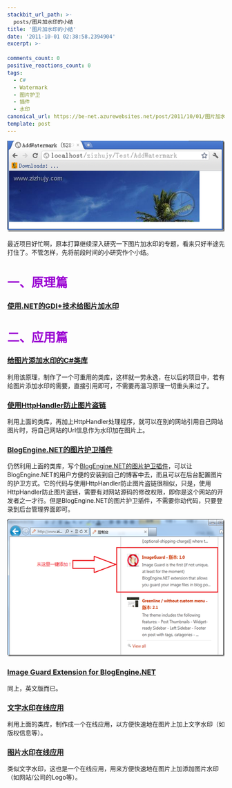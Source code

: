 ```yaml
---
stackbit_url_path: >-
  posts/图片加水印的小结
title: '图片加水印的小结'
date: '2011-10-01 02:38:58.2394904'
excerpt: >-
  
comments_count: 0
positive_reactions_count: 0
tags: 
  - C#
  - Watermark
  - 图片护卫
  - 插件
  - 水印
canonical_url: https://be-net.azurewebsites.net/post/2011/10/01/图片加水印的小结
template: post
---
```

<p><img style="margin: 0px 10px 0px 0px" alt="给图片添加水印的C#类库 The C# Class Library for adding watermark to image" src="https://raw.githubusercontent.com/Jeff-Tian/blogengine.net/master/Source/BlogEngine/BlogEngine.NET/App_Data/files/image_thumb_30.png" /></p>  <p>最近项目好忙啊，原本打算继续深入研究一下图片加水印的专题，看来只好半途先打住了。不管怎样，先将前段时间的小研究作个小结。</p>  <h1><font color="#9b00d3">一、原理篇</font></h1>  <h3><a href="http://www.zizhujy.com/blog/post/2011/07/13/add-watermark-to-image-using-csharp-and-gdiplus.aspx">使用.NET的GDI+技术给图片加水印</a></h3>  <h1><font color="#9b00d3">二、应用篇</font></h1>  <h3><a href="http://www.zizhujy.com/blog/post/2011/07/13/the-csharp-class-library-for-adding-watermark-image.aspx">给图片添加水印的C#类库</a></h3>  <p>利用该原理，制作了一个可重用的类库，这样就一劳永逸，在以后的项目中，若有给图片添加水印的需要，直接引用即可，不需要再温习原理一切重头来过了。</p>  <h3><a href="http://www.zizhujy.com/blog/post/2011/10/01/%E4%BD%BF%E7%94%A8HttpHandler%E9%98%B2%E6%AD%A2%E5%9B%BE%E7%89%87%E7%9B%97%E9%93%BE.aspx">使用HttpHandler防止图片盗链</a></h3>  <p>利用上面的类库，再加上HttpHandler处理程序，就可以在别的网站引用自己网站图片时，将自己网站的Url信息作为水印加在图片上。</p>  <h3><a href="http://www.zizhujy.com/blog/post/2011/08/12/BlogEngineNET%E7%9A%84%E5%9B%BE%E7%89%87%E6%8A%A4%E5%8D%AB%E6%8F%92%E4%BB%B6.aspx">BlogEngine.NET的图片护卫插件</a></h3>  <p>仍然利用上面的类库，写个<a href="http://dnbegallery.org/cms/List/Extensions/ImageGuard" target="_blank">BlogEngine.NET的图片护卫插件</a>，可以让BlogEngine.NET的用户方便的安装到自己的博客中去，而且可以在后台配置图片的护卫方式。它的代码与使用HttpHandler防止图片盗链很相似，只是，使用HttpHandler防止图片盗链，需要有对网站源码的修改权限，即你是这个网站的开发者之一才行。但是BlogEngine.NET的图片护卫插件，不需要你动代码，只要登录到后台管理界面即可。</p>  <p><a href="http://dnbegallery.org/cms/List/Extensions/ImageGuard" target="_blank"><img style="background-image: none; border-bottom: 0px; border-left: 0px; margin: 0px 10px 0px 0px; padding-left: 0px; padding-right: 0px; display: inline; border-top: 0px; border-right: 0px; padding-top: 0px" title="image" border="0" alt="image" src="https://raw.githubusercontent.com/Jeff-Tian/blogengine.net/master/Source/BlogEngine/BlogEngine.NET/App_Data/files/image_145.png" width="546" height="318" /></a></p>  <h3><a href="http://www.zizhujy.com/blog/post/2011/08/11/Image-Guard-Extension-for-BlogEngineNET.aspx">Image Guard Extension for BlogEngine.NET</a></h3>  <p>同上，英文版而已。</p>  <h3><a href="http://www.zizhujy.com/Watermark" target="_blank">文字水印在线应用</a></h3>  <p>利用上面的类库，制作成一个在线应用，以方便快速地在图片上加上文字水印（如版权信息等）。</p>  <h3><a href="http://www.zizhujy.com/Watermark/ImageWatermark" target="_blank">图片水印在线应用</a></h3> 类似文字水印，这也是一个在线应用，用来方便快速地在图片上加添加图片水印（如网站/公司的Logo等）。